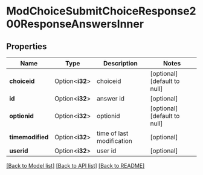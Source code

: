 # ModChoiceSubmitChoiceResponse200ResponseAnswersInner

## Properties

Name | Type | Description | Notes
------------ | ------------- | ------------- | -------------
**choiceid** | Option<**i32**> | choiceid | [optional][default to null]
**id** | Option<**i32**> | answer id | [optional]
**optionid** | Option<**i32**> | optionid | [optional][default to null]
**timemodified** | Option<**i32**> | time of last modification | [optional]
**userid** | Option<**i32**> | user id | [optional]

[[Back to Model list]](../README.md#documentation-for-models) [[Back to API list]](../README.md#documentation-for-api-endpoints) [[Back to README]](../README.md)


